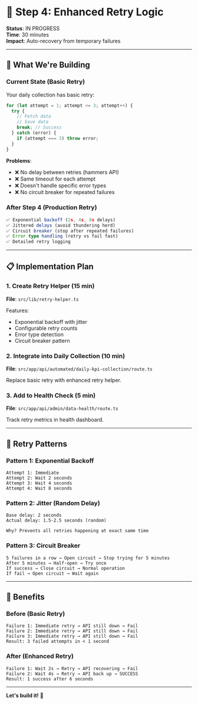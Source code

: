 # 🔄 Step 4: Enhanced Retry Logic

**Status**: IN PROGRESS  
**Time**: 30 minutes  
**Impact**: Auto-recovery from temporary failures

---

## 🎯 What We're Building

### Current State (Basic Retry)
Your daily collection has basic retry:
```typescript
for (let attempt = 1; attempt <= 3; attempt++) {
  try {
    // Fetch data
    // Save data
    break; // Success
  } catch (error) {
    if (attempt === 3) throw error;
  }
}
```

**Problems**:
- ❌ No delay between retries (hammers API)
- ❌ Same timeout for each attempt
- ❌ Doesn't handle specific error types
- ❌ No circuit breaker for repeated failures

### After Step 4 (Production Retry)
```typescript
✅ Exponential backoff (2s, 4s, 8s delays)
✅ Jittered delays (avoid thundering herd)
✅ Circuit breaker (stop after repeated failures)
✅ Error type handling (retry vs fail fast)
✅ Detailed retry logging
```

---

## 📋 Implementation Plan

### 1. Create Retry Helper (15 min)
**File**: `src/lib/retry-helper.ts`

Features:
- Exponential backoff with jitter
- Configurable retry counts
- Error type detection
- Circuit breaker pattern

### 2. Integrate into Daily Collection (10 min)
**File**: `src/app/api/automated/daily-kpi-collection/route.ts`

Replace basic retry with enhanced retry helper.

### 3. Add to Health Check (5 min)
**File**: `src/app/api/admin/data-health/route.ts`

Track retry metrics in health dashboard.

---

## 🔄 Retry Patterns

### Pattern 1: Exponential Backoff
```
Attempt 1: Immediate
Attempt 2: Wait 2 seconds
Attempt 3: Wait 4 seconds  
Attempt 4: Wait 8 seconds
```

### Pattern 2: Jitter (Random Delay)
```
Base delay: 2 seconds
Actual delay: 1.5-2.5 seconds (random)

Why? Prevents all retries happening at exact same time
```

### Pattern 3: Circuit Breaker
```
5 failures in a row → Open circuit → Stop trying for 5 minutes
After 5 minutes → Half-open → Try once
If success → Close circuit → Normal operation
If fail → Open circuit → Wait again
```

---

## 🎯 Benefits

### Before (Basic Retry)
```
Failure 1: Immediate retry → API still down → Fail
Failure 2: Immediate retry → API still down → Fail
Failure 3: Immediate retry → API still down → Fail
Result: 3 failed attempts in < 1 second
```

### After (Enhanced Retry)
```
Failure 1: Wait 2s → Retry → API recovering → Fail
Failure 2: Wait 4s → Retry → API back up → SUCCESS
Result: 1 success after 6 seconds
```

---

**Let's build it!** 🚀

